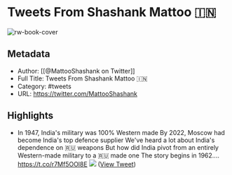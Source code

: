 # Tweets From Shashank Mattoo 🇮🇳

![rw-book-cover](https://pbs.twimg.com/profile_images/1650394482142232577/EF4dsWi1.jpg)

## Metadata
- Author: [[@MattooShashank on Twitter]]
- Full Title: Tweets From Shashank Mattoo 🇮🇳
- Category: #tweets
- URL: https://twitter.com/MattooShashank

## Highlights
- In 1947, India's military was 100% Western made
  By 2022, Moscow had become India's top defence supplier
  We've heard a lot about India's dependence on 🇷🇺 weapons
  But how did India pivot from an entirely Western-made military to a 🇷🇺 made one
  The story begins in 1962.... https://t.co/r7Mf5OOl8E
  ![](https://pbs.twimg.com/media/F0bbCuVWAAAkQuu.jpg) ([View Tweet](https://twitter.com/MattooShashank/status/1677281139256328193))
